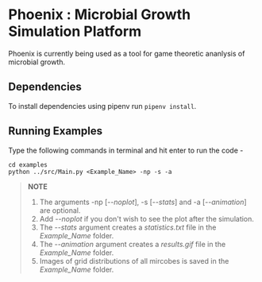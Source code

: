 # Phoenix : Microbial Growth Simulation Platform
Phoenix is currently being used as a tool for game theoretic ananlysis of microbial growth.<br>

## Dependencies

To install dependencies using pipenv run ```pipenv install```.

## Running Examples
Type the following commands in terminal and hit enter to run the code -

	cd examples
	python ../src/Main.py <Example_Name> -np -s -a

> **NOTE** <br>
>1. The arguments -np [*--noplot*], -s [*--stats*] and  -a [*--animation*] are optional.
>2. Add *--noplot* if you don't wish to see the plot after the simulation.
>3. The *--stats* argument creates a *statistics.txt* file in the *Example_Name* folder.
>4. The *--animation* argument creates a *results.gif* file in the *Example_Name* folder.
>5. Images of grid distributions of all mircobes is saved in the *Example_Name* folder.
